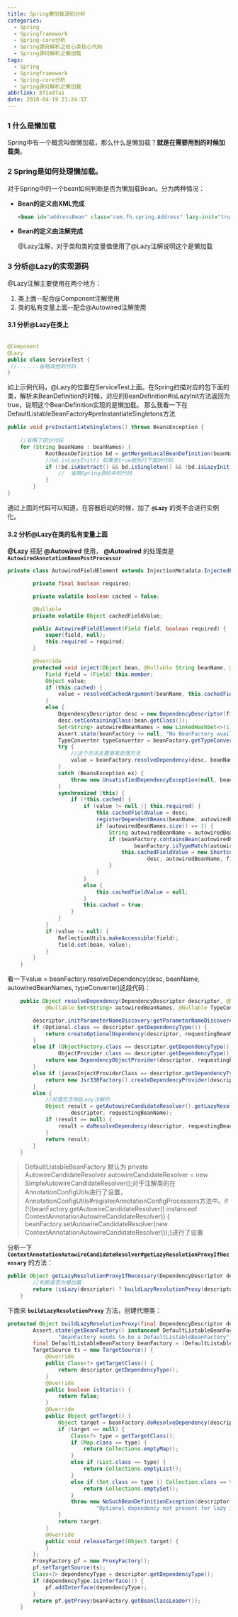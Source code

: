 ```yaml
---
title: Spring懒加载源码分析
categories:
  - Spring
  - Springframework
  - Spring-core分析
  - Spring源码解析之核心类核心代码
  - Spring源码解析之懒加载
tags:
  - Spring
  - Springframework
  - Spring-core分析
  - Spring源码解析之懒加载
abbrlink: 8f2e07a1
date: 2018-04-19 21:24:37
---
```

### 1 什么是懒加载
Spring中有一个概念叫做懒加载，那么什么是懒加载？**就是在需要用到的时候加载类**。
### 2 Spring是如何处理懒加载。
对于Spring中的一个bean如何判断是否为懒加载Bean。分为两种情况：  
- **Bean的定义由XML完成**

  ```xml
  <bean id="addressBean" class="com.fh.spring.Address" lazy-init="true" />
  ```

- **Bean的定义由注解完成**

  @Lazy注解，对于类和类的变量值使用了@Lazy注解说明这个是懒加载

### 3 分析@Lazy的实现源码
@Lazy注解主要使用在两个地方：
1. 类上面--配合@Component注解使用
2. 类的私有变量上面--配合@Autowired注解使用

#### 3.1 分析@Lazy在类上

```java

@Component
@Lazy
public class ServiceTest {
 //.......省略其他的代码   
}
```
如上示例代码，@Lazy的位置在ServiceTest上面。在Spring扫描对应的包下面的类，解析未BeanDefinition的时候，对应的BeanDefinition#isLazyInit方法返回为true，说明这个BeanDefinition实现的是懒加载。
那么我看一下在DefaultListableBeanFactory#preInstantiateSingletons方法

```java
public void preInstantiateSingletons() throws BeansException {
    
    //省略了部分代码
    for (String beanName : beanNames) {
			RootBeanDefinition bd = getMergedLocalBeanDefinition(beanName);
			//bd.isLazyInit() 如果是true就执行下面的代码
			if (!bd.isAbstract() && bd.isSingleton() && !bd.isLazyInit()) {
			    //  省略Spring源码中的代码
			}
		}
}
```

通过上面的代码可以知道，在容器启动的时候，加了 **`@Lazy`** 的类不会进行实例化。

#### 3.2 分析@Lazy在类的私有变量上面

**@Lazy** 搭配 **@Autowired** 使用， **@Autowired** 的处理类是 **`AutowiredAnnotationBeanPostProcessor`** 

```java
private class AutowiredFieldElement extends InjectionMetadata.InjectedElement {

		private final boolean required;

		private volatile boolean cached = false;

		@Nullable
		private volatile Object cachedFieldValue;

		public AutowiredFieldElement(Field field, boolean required) {
			super(field, null);
			this.required = required;
		}

		@Override
		protected void inject(Object bean, @Nullable String beanName, @Nullable PropertyValues pvs) throws Throwable {
			Field field = (Field) this.member;
			Object value;
			if (this.cached) {
				value = resolvedCachedArgument(beanName, this.cachedFieldValue);
			}
			else {
				DependencyDescriptor desc = new DependencyDescriptor(field, this.required);
				desc.setContainingClass(bean.getClass());
				Set<String> autowiredBeanNames = new LinkedHashSet<>(1);
				Assert.state(beanFactory != null, "No BeanFactory available");
				TypeConverter typeConverter = beanFactory.getTypeConverter();
				try {
                    //这个方法主要用来处理方法
					value = beanFactory.resolveDependency(desc, beanName, autowiredBeanNames, typeConverter);
				}
				catch (BeansException ex) {
					throw new UnsatisfiedDependencyException(null, beanName, new InjectionPoint(field), ex);
				}
				synchronized (this) {
					if (!this.cached) {
						if (value != null || this.required) {
							this.cachedFieldValue = desc;
							registerDependentBeans(beanName, autowiredBeanNames);
							if (autowiredBeanNames.size() == 1) {
								String autowiredBeanName = autowiredBeanNames.iterator().next();
								if (beanFactory.containsBean(autowiredBeanName) &&
										beanFactory.isTypeMatch(autowiredBeanName, field.getType())) {
									this.cachedFieldValue = new ShortcutDependencyDescriptor(
											desc, autowiredBeanName, field.getType());
								}
							}
						}
						else {
							this.cachedFieldValue = null;
						}
						this.cached = true;
					}
				}
			}
			if (value != null) {
				ReflectionUtils.makeAccessible(field);
				field.set(bean, value);
			}
		}
	}
```

看一下value = beanFactory.resolveDependency(desc, beanName, autowiredBeanNames, typeConverter)这段代码：

```java
	public Object resolveDependency(DependencyDescriptor descriptor, @Nullable String requestingBeanName,
			@Nullable Set<String> autowiredBeanNames, @Nullable TypeConverter typeConverter) throws BeansException {

		descriptor.initParameterNameDiscovery(getParameterNameDiscoverer());
		if (Optional.class == descriptor.getDependencyType()) {
			return createOptionalDependency(descriptor, requestingBeanName);
		}
		else if (ObjectFactory.class == descriptor.getDependencyType() ||
				ObjectProvider.class == descriptor.getDependencyType()) {
			return new DependencyObjectProvider(descriptor, requestingBeanName);
		}
		else if (javaxInjectProviderClass == descriptor.getDependencyType()) {
			return new Jsr330Factory().createDependencyProvider(descriptor, requestingBeanName);
		}
		else {
            //处理包含有@Lazy注解的
			Object result = getAutowireCandidateResolver().getLazyResolutionProxyIfNecessary(
					descriptor, requestingBeanName);
			if (result == null) {
				result = doResolveDependency(descriptor, requestingBeanName, autowiredBeanNames, typeConverter);
			}
			return result;
		}
	}
```

> DefaultListableBeanFactory 默认为 private AutowireCandidateResolver autowireCandidateResolver = new SimpleAutowireCandidateResolver();对于注解类的在AnnotationConfigUtils进行了设置，AnnotationConfigUtils#registerAnnotationConfigProcessors方法中。if (!(beanFactory.getAutowireCandidateResolver() instanceof ContextAnnotationAutowireCandidateResolver)) {   beanFactory.setAutowireCandidateResolver(new ContextAnnotationAutowireCandidateResolver());}进行了设置

分析一下 **`ContextAnnotationAutowireCandidateResolver#getLazyResolutionProxyIfNecessary`** 的方法：

```java
public Object getLazyResolutionProxyIfNecessary(DependencyDescriptor descriptor, @Nullable String beanName) {
    	//判断是否为懒加载
		return (isLazy(descriptor) ? buildLazyResolutionProxy(descriptor, beanName) : null);
	}
```

下面来 **`buildLazyResolutionProxy`** 方法，创建代理类：

```java
protected Object buildLazyResolutionProxy(final DependencyDescriptor descriptor, final @Nullable String beanName) {
		Assert.state(getBeanFactory() instanceof DefaultListableBeanFactory,
				"BeanFactory needs to be a DefaultListableBeanFactory");
		final DefaultListableBeanFactory beanFactory = (DefaultListableBeanFactory) getBeanFactory();
		TargetSource ts = new TargetSource() {
			@Override
			public Class<?> getTargetClass() {
				return descriptor.getDependencyType();
			}
			@Override
			public boolean isStatic() {
				return false;
			}
			@Override
			public Object getTarget() {
				Object target = beanFactory.doResolveDependency(descriptor, beanName, null, null);
				if (target == null) {
					Class<?> type = getTargetClass();
					if (Map.class == type) {
						return Collections.emptyMap();
					}
					else if (List.class == type) {
						return Collections.emptyList();
					}
					else if (Set.class == type || Collection.class == type) {
						return Collections.emptySet();
					}
					throw new NoSuchBeanDefinitionException(descriptor.getResolvableType(),
							"Optional dependency not present for lazy injection point");
				}
				return target;
			}
			@Override
			public void releaseTarget(Object target) {
			}
		};
		ProxyFactory pf = new ProxyFactory();
		pf.setTargetSource(ts);
		Class<?> dependencyType = descriptor.getDependencyType();
		if (dependencyType.isInterface()) {
			pf.addInterface(dependencyType);
		}
		return pf.getProxy(beanFactory.getBeanClassLoader());
	}
```

